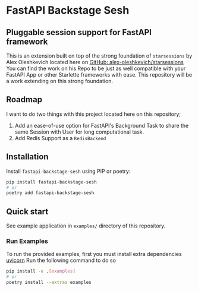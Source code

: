 # FastAPI Backstage Sesh

## Pluggable session support for FastAPI framework

This is an extension built on top of the strong foundation of `starsessions` by Alex Oleshkevich located here on [GitHub: alex-oleshkevich/starsessions](https://github.com/alex-oleshkevich/starsessions)
You can find the work on his Repo to be just as well compatible with your FastAPI App or other Starlette frameworks with ease. This repository will be a work extending on this strong foundation.

## Roadmap

I want to do two things with this project located here on this repository;

1. Add an ease-of-use option for FastAPI's Background Task to share the same Session with User for long computational task.
2. Add Redis Support as a `RedisBackend`

## Installation

Install `fastapi-backstage-sesh` using PIP or poetry:

```bash
pip install fastapi-backstage-sesh
# or
poetry add fastapi-backstage-sesh
```

## Quick start

See example application in `examples/` directory of this repository.

### Run Examples

To run the provided examples, first you must install extra dependencies [uvicorn](https://github.com/encode/uvicorn)
Run the following command to do so

```bash
pip install -e .[examples]
# or
poetry install --extras examples
```
